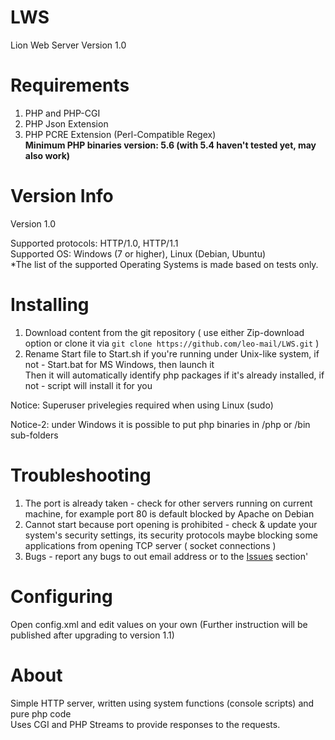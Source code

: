 # LWS
Lion Web Server
Version 1.0

# Requirements
1. PHP and PHP-CGI
2. PHP Json Extension
3. PHP PCRE Extension (Perl-Compatible Regex)<br>
<b>Minimum PHP binaries version: 5.6 (with 5.4 haven't tested yet, may also work)</b>

# Version Info
Version 1.0

Supported protocols: HTTP/1.0, HTTP/1.1<br>
Supported OS: Windows (7 or higher), Linux (Debian, Ubuntu)<br>
*The list of the supported Operating Systems is made based on tests only.

# Installing
1. Download content from the git repository ( use either Zip-download option or clone it via   `git clone https://github.com/leo-mail/LWS.git` )
2. Rename Start file to Start.sh if you're running under Unix-like system, if not - Start.bat for MS Windows, then launch it<br>
Then it will automatically identify php packages if it's already installed, if not - script will install it for you

Notice: Superuser privelegies required when using Linux (sudo)

Notice-2: under Windows it is possible to put php binaries in /php or /bin sub-folders

# Troubleshooting
1. The port is already taken - check for other servers running on current machine, for example port 80 is default blocked by Apache on Debian
2. Cannot start because port opening is prohibited - check & update your system's security settings, its security protocols maybe blocking some applications from opening TCP server ( socket connections )
3. Bugs - report any bugs to out email address or to the <a href="https://github.com/leo-mail/LWS/issues">Issues</a> section'

# Configuring
Open config.xml and edit values on your own (Further instruction will be published after upgrading to version 1.1)

# About
Simple HTTP server, written using system functions (console scripts) and pure php code<br>
Uses CGI and PHP Streams to provide responses to the requests.
